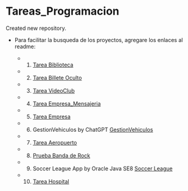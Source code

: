 # Tareas_Programacion
Created new repository.

- Para facilitar la busqueda de los proyectos, agregare los enlaces al readme:

     - 1) [Tarea Biblioteca](src/BilleteOculto/)
     - 2) [Tarea Billete Oculto](src/BilleteOculto/)
     - 3) [Tarea VideoClub](src/VideoClub/)
     - 4) [Tarea Empresa_Mensajeria](src/Empresa_Mensajeria/)
     - 5) [Tarea Empresa](src/Empresa/)
     - 6) GestionVehiculos by ChatGPT [GestionVehiculos](src/GestionVehiculos/)
     - 7) [Tarea Aeropuerto](src/Aeropuerto/)
     - 8) [Prueba Banda de Rock](src/Banda_Rock)
     - 9) Soccer League App by Oracle Java SE8 [Soccer League](src/SoccerLeague)
     - 10) [Tarea Hospital](src/Hospital)

